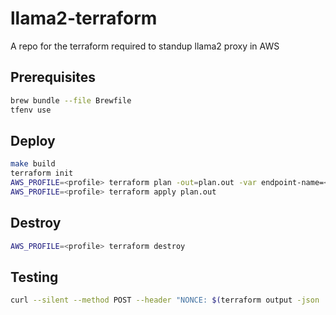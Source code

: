 # llama2-terraform

A repo for the terraform required to standup llama2 proxy in AWS

## Prerequisites

```bash
brew bundle --file Brewfile
tfenv use
```

## Deploy

```bash
make build
terraform init
AWS_PROFILE=<profile> terraform plan -out=plan.out -var endpoint-name=<endpoint-name>
AWS_PROFILE=<profile> terraform apply plan.out
```

## Destroy

```bash
AWS_PROFILE=<profile> terraform destroy
```

## Testing

```bash
curl --silent --method POST --header "NONCE: $(terraform output -json | jq -r .nonce.value)" --data @data.json "$(terraform output -json | jq -r .url.value)"
```
